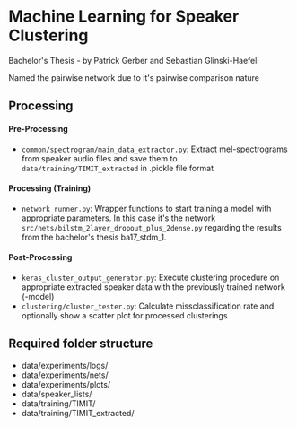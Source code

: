 # Machine Learning for Speaker Clustering
Bachelor's Thesis - by Patrick Gerber and Sebastian Glinski-Haefeli

Named the pairwise network due to it's pairwise comparison nature

## Processing

#### Pre-Processing
- `common/spectrogram/main_data_extractor.py`: Extract mel-spectrograms from speaker audio files and save them to `data/training/TIMIT_extracted` in .pickle file format

#### Processing (Training)
- `network_runner.py`: Wrapper functions to start training a model with appropriate parameters. In this case it's the network `src/nets/bilstm_2layer_dropout_plus_2dense.py` regarding the results from the bachelor's thesis ba17_stdm_1.

#### Post-Processing
- `keras_cluster_output_generator.py`: Execute clustering procedure on appropriate extracted speaker data with the previously trained network (-model)
- `clustering/cluster_tester.py`: Calculate missclassification rate and optionally show a scatter plot for processed clusterings

## Required folder structure
* data/experiments/logs/
* data/experiments/nets/
* data/experiments/plots/
* data/speaker_lists/
* data/training/TIMIT/
* data/training/TIMIT_extracted/